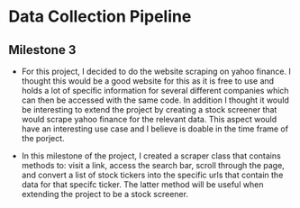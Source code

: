# Data Collection Pipeline
## Milestone 3
- For this project, I decided to do the website scraping on yahoo finance. I thought this would be a good website for this as it is free to use and holds a lot of specific information for several different companies which can then be accessed with the same code. In addition I thought it would be interesting to extend the project by creating a stock screener that would scrape yahoo finance for the relevant data. This aspect would have an interesting use case and I believe is doable in the time frame of the porject.

- In this milestone of the project, I created a scraper class that contains methods to: visit a link, access the search bar, scroll through the page, and convert a list of stock tickers into the specific urls that contain the data for that specifc ticker. The latter method will be useful when extending the project to be a stock screener.